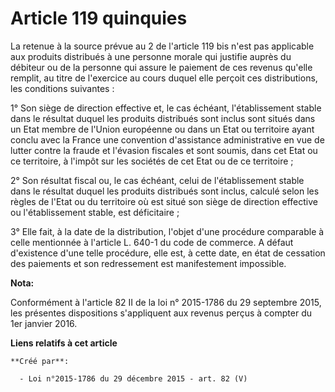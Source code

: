 # Article 119 quinquies

La retenue à la source prévue au 2 de l'article 119 bis n'est pas applicable aux produits distribués à une personne morale
qui justifie auprès du débiteur ou de la personne qui assure le paiement de ces revenus qu'elle remplit, au titre de
l'exercice au cours duquel elle perçoit ces distributions, les conditions suivantes : 

1° Son siège de direction effective et, le cas échéant, l'établissement stable dans le résultat duquel les produits
distribués sont inclus sont situés dans un Etat membre de l'Union européenne ou dans un Etat ou territoire ayant conclu avec
la France une convention d'assistance administrative en vue de lutter contre la fraude et l'évasion fiscales et sont soumis,
dans cet Etat ou ce territoire, à l'impôt sur les sociétés de cet Etat ou de ce territoire ; 

2° Son résultat fiscal ou, le cas échéant, celui de l'établissement stable dans le résultat duquel les produits distribués
sont inclus, calculé selon les règles de l'Etat ou du territoire où est situé son siège de direction effective ou
l'établissement stable, est déficitaire ; 

3° Elle fait, à la date de la distribution, l'objet d'une procédure comparable à celle mentionnée à l'article L. 640-1 du
code de commerce. A défaut d'existence d'une telle procédure, elle est, à cette date, en état de cessation des paiements et
son redressement est manifestement impossible.

**Nota:**

Conformément à l'article 82 II de la loi n° 2015-1786 du 29 septembre 2015, les présentes dispositions s'appliquent aux
revenus perçus à compter du 1er janvier 2016.

**Liens relatifs à cet article**

	**Créé par**:

	  - Loi n°2015-1786 du 29 décembre 2015 - art. 82 (V)
